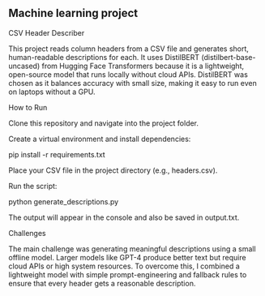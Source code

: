 ## Machine learning project

CSV Header Describer

This project reads column headers from a CSV file and generates short, human-readable descriptions for each. It uses DistilBERT (distilbert-base-uncased) from Hugging Face Transformers because it is a lightweight, open-source model that runs locally without cloud APIs. DistilBERT was chosen as it balances accuracy with small size, making it easy to run even on laptops without a GPU.

How to Run

Clone this repository and navigate into the project folder.

Create a virtual environment and install dependencies:

pip install -r requirements.txt


Place your CSV file in the project directory (e.g., headers.csv).

Run the script:

python generate_descriptions.py


The output will appear in the console and also be saved in output.txt.

Challenges

The main challenge was generating meaningful descriptions using a small offline model. Larger models like GPT-4 produce better text but require cloud APIs or high system resources. To overcome this, I combined a lightweight model with simple prompt-engineering and fallback rules to ensure that every header gets a reasonable description.
